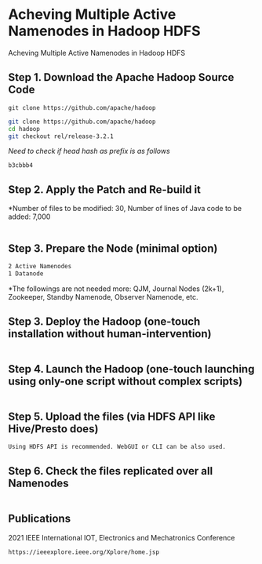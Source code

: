 # Acheving Multiple Active Namenodes in Hadoop HDFS
Acheving Multiple Active Namenodes in Hadoop HDFS

## Step 1. Download the Apache Hadoop Source Code
`git clone https://github.com/apache/hadoop`

```bash
git clone https://github.com/apache/hadoop
cd hadoop
git checkout rel/release-3.2.1
```
*Need to check if head hash as prefix is as follows*
```
b3cbbb4
```

## Step 2. Apply the Patch and Re-build it
*Number of files to be modified: 30, Number of lines of Java code to be added: 7,000
```bash

```

## Step 3. Prepare the Node (minimal option)
```bash
2 Active Namenodes
1 Datanode
```
*The followings are not needed more: QJM, Journal Nodes (2k+1), Zookeeper, Standby Namenode, Observer Namenode, etc.


## Step 3. Deploy the Hadoop (one-touch installation without human-intervention)
```bash

```

## Step 4. Launch the Hadoop (one-touch launching using only-one script without complex scripts)
```bash

```

## Step 5. Upload the files (via HDFS API like Hive/Presto does)
```bash
Using HDFS API is recommended. WebGUI or CLI can be also used.
```

## Step 6. Check the files replicated over all Namenodes
```bash

```


## Publications
2021 IEEE International IOT, Electronics and Mechatronics Conference
```
https://ieeexplore.ieee.org/Xplore/home.jsp
```
